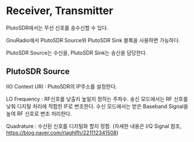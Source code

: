 # Receiver, Transmitter

PlutoSDR에서는 무선 신호를 송수신할 수 있다.

GnuRadio에서 PlutoSDR Source와 PlutoSDR Sink 블록을 사용하면 가능하다.

PlutoSDR Source는 수신을, PlutoSDR Sink는 송신을 담당한다.

## PlutoSDR Source

IIO Context URI : PlutoSDR의 IP주소를 설정한다.

LO Frequency : RF신호를 낮출지 높일지 정하는 주파수. 송신 모드에서는 RF 신호를 낮춰 디지털 처리에 적합한 IF로 변조한다.
수신 모드에서는 받은 Baseband Signal을 높여 RF 신호로 변조 처리한다.

Quadrature : 수신된 신호를 디지털화 할지 정함. (자세한 내용은 I/Q Signal 참조, https://blog.naver.com/rlaghlfh/221112341508)
